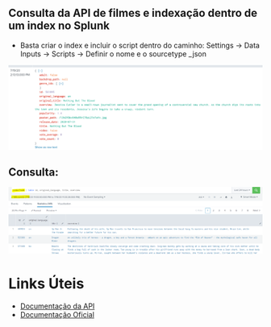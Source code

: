 ## Consulta da API de filmes e indexação dentro de um index no Splunk

* Basta criar o index e incluir o script dentro do caminho: Settings -> Data Inputs -> Scripts -> Definir o nome e o sourcetype _json

![](images/tmdb.PNG)

## Consulta:
![](images/index.PNG)


# **Links Úteis**
* [Documentação da API](https://www.themoviedb.org/)
* [Documentação Oficial](https://docs.splunk.com/Documentation/SplunkCloud/latest/AdvancedDev/ScriptSetup)